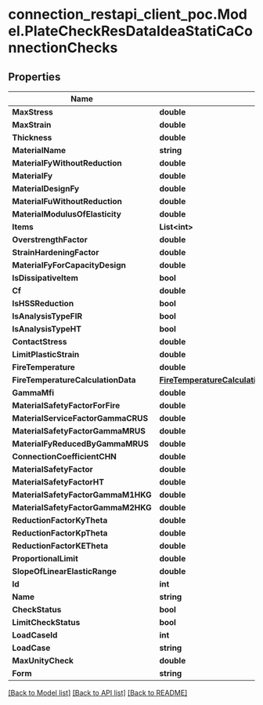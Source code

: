 # connection_restapi_client_poc.Model.PlateCheckResDataIdeaStatiCaConnectionChecks

## Properties

Name | Type | Description | Notes
------------ | ------------- | ------------- | -------------
**MaxStress** | **double** |  | [optional] 
**MaxStrain** | **double** |  | [optional] 
**Thickness** | **double** |  | [optional] 
**MaterialName** | **string** |  | [optional] 
**MaterialFyWithoutReduction** | **double** |  | [optional] 
**MaterialFy** | **double** |  | [optional] 
**MaterialDesignFy** | **double** |  | [optional] 
**MaterialFuWithoutReduction** | **double** |  | [optional] 
**MaterialModulusOfElasticity** | **double** |  | [optional] 
**Items** | **List&lt;int&gt;** |  | [optional] 
**OverstrengthFactor** | **double** |  | [optional] 
**StrainHardeningFactor** | **double** |  | [optional] 
**MaterialFyForCapacityDesign** | **double** |  | [optional] 
**IsDissipativeItem** | **bool** |  | [optional] 
**Cf** | **double** |  | [optional] 
**IsHSSReduction** | **bool** |  | [optional] 
**IsAnalysisTypeFIR** | **bool** |  | [optional] 
**IsAnalysisTypeHT** | **bool** |  | [optional] 
**ContactStress** | **double** |  | [optional] 
**LimitPlasticStrain** | **double** |  | [optional] 
**FireTemperature** | **double** |  | [optional] 
**FireTemperatureCalculationData** | [**FireTemperatureCalculationDataIdeaRSConnectionCalculator**](FireTemperatureCalculationDataIdeaRSConnectionCalculator.md) |  | [optional] 
**GammaMfi** | **double** |  | [optional] 
**MaterialSafetyFactorForFire** | **double** |  | [optional] 
**MaterialServiceFactorGammaCRUS** | **double** |  | [optional] 
**MaterialSafetyFactorGammaMRUS** | **double** |  | [optional] 
**MaterialFyReducedByGammaMRUS** | **double** |  | [optional] 
**ConnectionCoefficientCHN** | **double** |  | [optional] 
**MaterialSafetyFactor** | **double** |  | [optional] 
**MaterialSafetyFactorHT** | **double** |  | [optional] 
**MaterialSafetyFactorGammaM1HKG** | **double** |  | [optional] 
**MaterialSafetyFactorGammaM2HKG** | **double** |  | [optional] 
**ReductionFactorKyTheta** | **double** |  | [optional] 
**ReductionFactorKpTheta** | **double** |  | [optional] 
**ReductionFactorKETheta** | **double** |  | [optional] 
**ProportionalLimit** | **double** |  | [optional] 
**SlopeOfLinearElasticRange** | **double** |  | [optional] 
**Id** | **int** |  | [optional] 
**Name** | **string** |  | [optional] 
**CheckStatus** | **bool** |  | [optional] 
**LimitCheckStatus** | **bool** |  | [optional] 
**LoadCaseId** | **int** |  | [optional] 
**LoadCase** | **string** |  | [optional] 
**MaxUnityCheck** | **double** |  | [optional] 
**Form** | **string** |  | [optional] 

[[Back to Model list]](../README.md#documentation-for-models) [[Back to API list]](../README.md#documentation-for-api-endpoints) [[Back to README]](../README.md)


